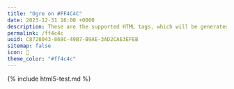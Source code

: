 ```yaml
---
title: "Ogre on #FF4C4C"
date: 2023-12-31 16:00 +0000
description: These are the supported HTML tags, which will be generated from Markdown.
permalink: /ff4c4c
uuid: C8728043-868C-49B7-B9AE-3AD2CAE3EFEB
sitemap: false
icon: 👹
theme_color: "#ff4c4c"
---
```

{% include html5-test.md %}